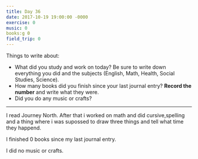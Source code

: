 ```yaml
---
title: Day 36
date: 2017-10-19 19:00:00 -0000
exercise: 0
music: 0
books:g 0
field_trip: 0
---
```

Things to write about:

* What did you study and work on today? Be sure to write down everything you did and the subjects (English, Math, Health, Social Studies, Science).
* How many books did you finish since your last journal entry? **Record the number** and write what they were.
* Did you do any music or crafts?

***

I read  Journey North. After that i worked on math and did cursive,spelling and a thing where i was supossed to draw three things and tell what time they happend.

I finished 0 books since my last journal entry.

I did no music or crafts.
